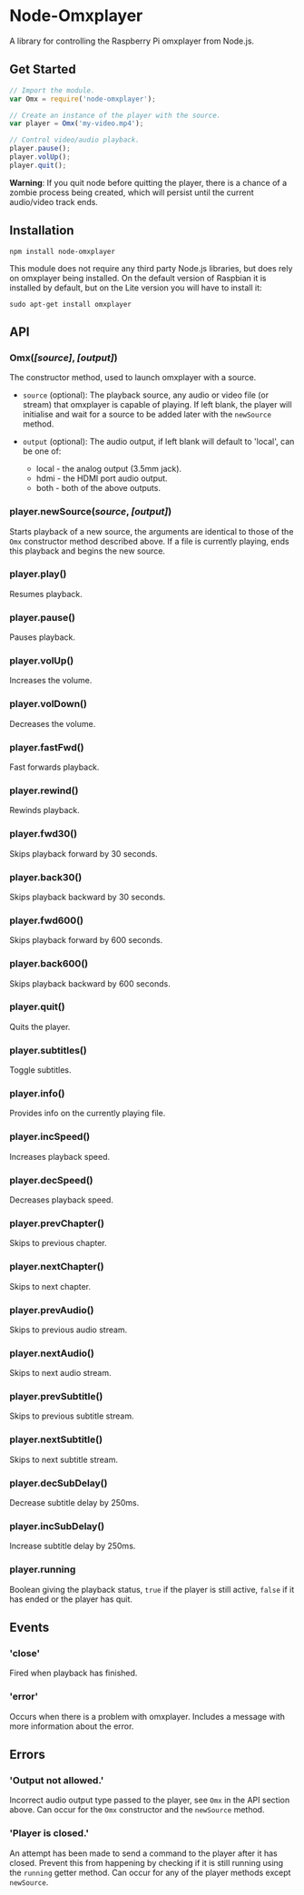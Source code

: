 # Node-Omxplayer

A library for controlling the Raspberry Pi omxplayer from Node.js.

## Get Started

```js
// Import the module.
var Omx = require('node-omxplayer');

// Create an instance of the player with the source.
var player = Omx('my-video.mp4');

// Control video/audio playback.
player.pause();
player.volUp();
player.quit();
```

**Warning**: If you quit node before quitting the player, there is a chance of a zombie process being created, which will persist until the current audio/video track ends.

## Installation

```
npm install node-omxplayer
```

This module does not require any third party Node.js libraries, but does rely on omxplayer being installed. On the default version of Raspbian it is installed by default, but on the Lite version you will have to install it:

```
sudo apt-get install omxplayer
```

## API

### Omx(*[source]*, *[output]*)

The constructor method, used to launch omxplayer with a source.

- `source` (optional): The playback source, any audio or video file (or stream) that omxplayer is capable of playing. If left blank, the player will initialise and wait for a source to be added later with the `newSource` method.

- `output` (optional): The audio output, if left blank will default to 'local', can be one of:
    + local - the analog output (3.5mm jack).
    + hdmi - the HDMI port audio output.
    + both - both of the above outputs.

### player.newSource(*source*, *[output]*)

Starts playback of a new source, the arguments are identical to those of the `Omx` constructor method described above. If a file is currently playing, ends this playback and begins the new source.

### player.play()

Resumes playback.

### player.pause()

Pauses playback.

### player.volUp()

Increases the volume.

### player.volDown()

Decreases the volume.

### player.fastFwd()

Fast forwards playback.

### player.rewind()

Rewinds playback.

### player.fwd30()

Skips playback forward by 30 seconds.

### player.back30()

Skips playback backward by 30 seconds.

### player.fwd600()

Skips playback forward by 600 seconds.

### player.back600()

Skips playback backward by 600 seconds.

### player.quit()

Quits the player.

### player.subtitles()

Toggle subtitles.

### player.info()

Provides info on the currently playing file.

### player.incSpeed()

Increases playback speed.

### player.decSpeed()

Decreases playback speed.

### player.prevChapter()

Skips to previous chapter.

### player.nextChapter()

Skips to next chapter.

### player.prevAudio()

Skips to previous audio stream.

### player.nextAudio()

Skips to next audio stream.

### player.prevSubtitle()

Skips to previous subtitle stream.

### player.nextSubtitle()

Skips to next subtitle stream.

### player.decSubDelay()

Decrease subtitle delay by 250ms.

### player.incSubDelay()

Increase subtitle delay by 250ms.

### player.running

Boolean giving the playback status, `true` if the player is still active, `false` if it has ended or the player has quit.

## Events

### 'close'

Fired when playback has finished.

### 'error'

Occurs when there is a problem with omxplayer. Includes a message with more information about the error.

## Errors

### 'Output <foo> not allowed.'

Incorrect audio output type passed to the player, see `Omx` in the API section above. Can occur for the `Omx` constructor and the `newSource` method.

### 'Player is closed.'

An attempt has been made to send a command to the player after it has closed. Prevent this from happening by checking if it is still running using the `running` getter method. Can occur for any of the player methods except `newSource`.
